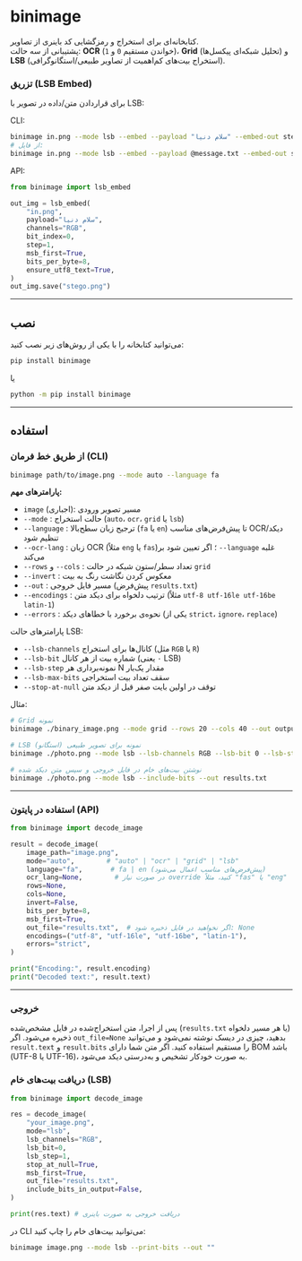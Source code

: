 # binimage

کتابخانه‌ای برای استخراج و رمزگشایی کد باینری از تصاویر.  
پشتیبانی از سه حالت: **OCR** (خواندن مستقیم `0` و `1`)، **Grid** (تحلیل شبکه‌ای پیکسل‌ها) و **LSB** (استخراج بیت‌های کم‌اهمیت از تصاویر طبیعی/استگانوگرافی).
### تزریق (LSB Embed)
برای قراردادن متن/داده در تصویر با LSB:

CLI:
```bash
binimage in.png --mode lsb --embed --payload "سلام دنیا" --embed-out stego.png
# از فایل:
binimage in.png --mode lsb --embed --payload @message.txt --embed-out stego.png
```

API:
```python
from binimage import lsb_embed

out_img = lsb_embed(
    "in.png",
    payload="سلام دنیا",
    channels="RGB",
    bit_index=0,
    step=1,
    msb_first=True,
    bits_per_byte=8,
    ensure_utf8_text=True,
)
out_img.save("stego.png")
```

---

## نصب

می‌توانید کتابخانه را با یکی از روش‌های زیر نصب کنید:

```bash
pip install binimage
```
یا
```bash
python -m pip install binimage
```

---

## استفاده

### از طریق خط فرمان (CLI)

```bash
binimage path/to/image.png --mode auto --language fa
```

**پارامترهای مهم:**
- `image` (اجباری): مسیر تصویر ورودی
- `--mode` : حالت استخراج (`auto`، `ocr`، `grid` یا `lsb`)
- `--language` : ترجیح زبان سطح‌بالا (`fa` یا `en`) تا پیش‌فرض‌های مناسب OCR/دیکد تنظیم شود
- `--ocr-lang` : زبان OCR (مثلاً `eng` یا `fas`)؛ اگر تعیین شود بر `--language` غلبه می‌کند
- `--rows` و `--cols` : تعداد سطر/ستون شبکه در حالت `grid`
- `--invert` : معکوس کردن نگاشت رنگ به بیت
- `--out` : مسیر فایل خروجی (پیش‌فرض `results.txt`)
- `--encodings` : ترتیب دلخواه برای دیکد متن (مثلاً `utf-8 utf-16le utf-16be latin-1`)
- `--errors` : نحوه‌ی برخورد با خطاهای دیکد (یکی از `strict`، `ignore`، `replace`)
  
پارامترهای حالت LSB:
- `--lsb-channels` کانال‌ها برای استخراج (مثل `RGB` یا `R`)
- `--lsb-bit` شماره بیت از هر کانال (۰ یعنی LSB)
- `--lsb-step` نمونه‌برداری هر N مقدار یک‌بار
- `--lsb-max-bits` سقف تعداد بیت استخراجی
- `--stop-at-null` توقف در اولین بایت صفر قبل از دیکد متن

مثال:
```bash
# Grid نمونه
binimage ./binary_image.png --mode grid --rows 20 --cols 40 --out output.txt --encodings utf-8 utf-16le utf-16be latin-1 --errors strict

# LSB نمونه برای تصویر طبیعی (استگانو)
binimage ./photo.png --mode lsb --lsb-channels RGB --lsb-bit 0 --lsb-step 1 --stop-at-null --out output.txt

# نوشتن بیت‌های خام در فایل خروجی و سپس متن دیکد شده
binimage ./photo.png --mode lsb --include-bits --out results.txt
```

---

### استفاده در پایتون (API)

```python
from binimage import decode_image

result = decode_image(
    image_path="image.png",
    mode="auto",        # "auto" | "ocr" | "grid" | "lsb"
    language="fa",       # fa | en (پیش‌فرض‌های مناسب اعمال می‌شود)
    ocr_lang=None,        # در صورت نیاز override کنید، مثلاً "fas" یا "eng"
    rows=None,
    cols=None,
    invert=False,
    bits_per_byte=8,
    msb_first=True,
    out_file="results.txt",  # اگر نخواهید در فایل ذخیره شود: None
    encodings=("utf-8", "utf-16le", "utf-16be", "latin-1"),
    errors="strict",
)

print("Encoding:", result.encoding)
print("Decoded text:", result.text)
```

---

### خروجی

پس از اجرا، متن استخراج‌شده در فایل مشخص‌شده (`results.txt` یا هر مسیر دلخواه) ذخیره می‌شود. اگر `out_file=None` بدهید، چیزی در دیسک نوشته نمی‌شود و می‌توانید `result.text` و `result.bits` را مستقیم استفاده کنید. اگر متن شما دارای BOM باشد (UTF-8 یا UTF-16)، به صورت خودکار تشخیص و به‌درستی دیکد می‌شود.

### دریافت بیت‌های خام (LSB)
```python
from binimage import decode_image

res = decode_image(
	"your_image.png",
	mode="lsb",
	lsb_channels="RGB",
	lsb_bit=0,
	lsb_step=1,
	stop_at_null=True,
	msb_first=True,
	out_file="results.txt",
	include_bits_in_output=False,
)

print(res.text) # دریافت خروجی به صورت باینری
```

در CLI می‌توانید بیت‌های خام را چاپ کنید:
```bash
binimage image.png --mode lsb --print-bits --out ""
```
